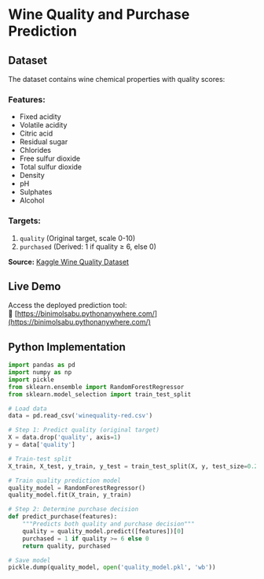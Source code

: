# Wine Quality and Purchase Prediction

## Dataset

The dataset contains wine chemical properties with quality scores:

### Features:
- Fixed acidity 
- Volatile acidity
- Citric acid
- Residual sugar
- Chlorides
- Free sulfur dioxide
- Total sulfur dioxide
- Density
- pH
- Sulphates 
- Alcohol

### Targets:
1. `quality` (Original target, scale 0-10)
2. `purchased` (Derived: 1 if quality ≥ 6, else 0)

**Source:** [Kaggle Wine Quality Dataset](https://www.kaggle.com/datasets/sh6147782/winequalityred)

## Live Demo

Access the deployed prediction tool:  
🔗 [https://binimolsabu.pythonanywhere.com/](https://binimolsabu.pythonanywhere.com/)

## Python Implementation

```python
import pandas as pd
import numpy as np
import pickle
from sklearn.ensemble import RandomForestRegressor
from sklearn.model_selection import train_test_split

# Load data
data = pd.read_csv('winequality-red.csv')

# Step 1: Predict quality (original target)
X = data.drop('quality', axis=1)
y = data['quality']

# Train-test split
X_train, X_test, y_train, y_test = train_test_split(X, y, test_size=0.2, random_state=42)

# Train quality prediction model
quality_model = RandomForestRegressor()
quality_model.fit(X_train, y_train)

# Step 2: Determine purchase decision
def predict_purchase(features):
    """Predicts both quality and purchase decision"""
    quality = quality_model.predict([features])[0]
    purchased = 1 if quality >= 6 else 0
    return quality, purchased

# Save model
pickle.dump(quality_model, open('quality_model.pkl', 'wb'))
